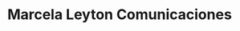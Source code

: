 ---
title: "Marcela Leyton Comunicaciones"
url: /barbosa/marcela-leyton-comunicaciones/
shop: Handy
---
